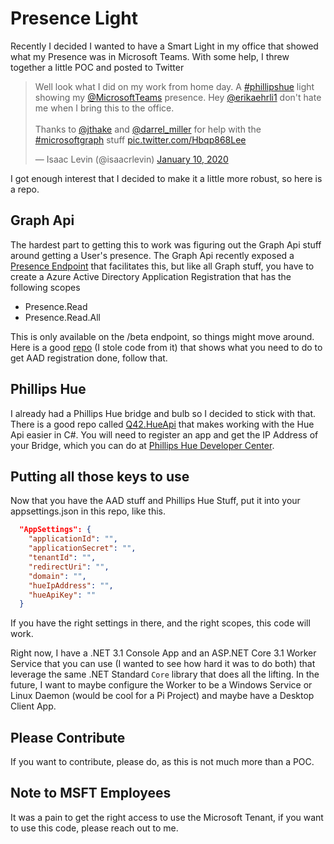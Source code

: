 # Presence Light

Recently I decided I wanted to have a Smart Light in my office that showed what my Presence was in Microsoft Teams. With some help, I threw together a little POC and posted to Twitter

<blockquote class="twitter-tweet"><p lang="en" dir="ltr">Well look what I did on my work from home day. A <a href="https://twitter.com/hashtag/phillipshue?src=hash&amp;ref_src=twsrc%5Etfw">#phillipshue</a> light showing my <a href="https://twitter.com/MicrosoftTeams?ref_src=twsrc%5Etfw">@MicrosoftTeams</a> presence. Hey <a href="https://twitter.com/erikaehrli1?ref_src=twsrc%5Etfw">@erikaehrli1</a> don&#39;t hate me when I bring this to the office. <br><br>Thanks to <a href="https://twitter.com/jthake?ref_src=twsrc%5Etfw">@jthake</a> and <a href="https://twitter.com/darrel_miller?ref_src=twsrc%5Etfw">@darrel_miller</a> for help with the <a href="https://twitter.com/hashtag/microsoftgraph?src=hash&amp;ref_src=twsrc%5Etfw">#microsoftgraph</a> stuff <a href="https://t.co/Hbqp868Lee">pic.twitter.com/Hbqp868Lee</a></p>&mdash; Isaac Levin (@isaacrlevin) <a href="https://twitter.com/isaacrlevin/status/1215428720455897090?ref_src=twsrc%5Etfw">January 10, 2020</a></blockquote> <script async src="https://platform.twitter.com/widgets.js" charset="utf-8"></script>

I got enough interest that I decided to make it a little more robust, so here is a repo.

## Graph Api

The hardest part to getting this to work was figuring out the Graph Api stuff around getting a User's presence. The Graph Api recently exposed a [Presence Endpoint](https://docs.microsoft.com/en-us/graph/api/presence-get?view=graph-rest-beta&tabs=http) that facilitates this, but like all Graph stuff, you have to create a Azure Active Directory Application Registration that has the following scopes

- Presence.Read
- Presence.Read.All

This is only available on the /beta endpoint, so things might move around. Here is a good [repo](https://developer.microsoft.com/en-us/graph/blogs/announcing-30-days-of-microsoft-graph-blog-series/) (I stole code from it) that shows what you need to do to get AAD registration done, follow that.

## Phillips Hue

I already had a Phillips Hue bridge and bulb so I decided to stick with that. There is a good repo called [Q42.HueApi](https://github.com/Q42/Q42.HueApi) that makes working with the Hue Api easier in C#. You will need to register an app and get the IP Address of your Bridge, which you can do at [Phillips Hue Developer Center](https://developers.meethue.com/develop/get-started-2/).

## Putting all those keys to use

Now that you have the AAD stuff and Phillips Hue Stuff, put it into your appsettings.json in this repo, like this.

```json
  "AppSettings": {
    "applicationId": "",
    "applicationSecret": "",
    "tenantId": "",
    "redirectUri": "",
    "domain": "",
    "hueIpAddress": "",
    "hueApiKey": ""
  }
```

If you have the right settings in there, and the right scopes, this code will work.

Right now, I have a .NET 3.1 Console App and an ASP.NET Core 3.1 Worker Service that you can use (I wanted to see how hard it was to do both) that leverage the same .NET Standard `Core` library that does all the lifting. In the future, I want to maybe configure the Worker to be a Windows Service or Linux Daemon (would be cool for a Pi Project) and maybe have a Desktop Client App.

## Please Contribute

If you want to contribute, please do, as this is not much more than a POC.


## Note to MSFT Employees

It was a pain to get the right access to use the Microsoft Tenant, if you want to use this code, please reach out to me.
